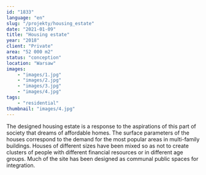 ```yaml
---
id: "1833"
language: "en"
slug: "/projekty/housing_estate"
date: "2021-01-09"
title: "Housing estate"
year: "2018"
client: "Private"
area: "52 000 m2"
status: "conception"
location: "Warsaw"
images: 
    - "images/1.jpg"
    - "images/2.jpg"
    - "images/3.jpg"
    - "images/4.jpg"    
tags: 
    - "residential"
thumbnail: "images/4.jpg"
---
```

The designed housing estate is a&nbsp;response to the aspirations of this part of society that dreams of affordable homes. The surface parameters of the houses correspond to the demand for the most popular areas in multi-family buildings. Houses of different sizes have been mixed so as not to create clusters of people with different financial resources or in different age groups. Much of the site has been designed as communal public spaces for integration.
